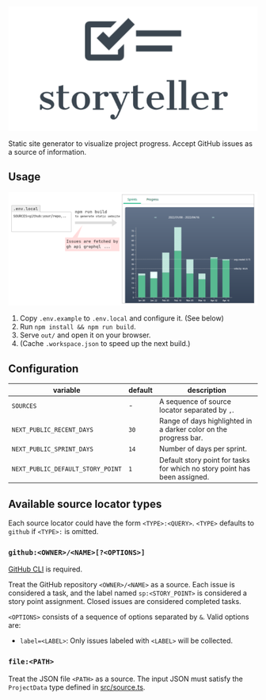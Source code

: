 <p align="center">
<img src="./public/logo.png" alt="storyteller">
</p>

Static site generator to visualize project progress. Accept GitHub issues as a source of information.

## Usage

![workflow](./.example/workflow.png)

1. Copy `.env.example` to `.env.local` and configure it. (See below)
2. Run `npm install && npm run build`.
3. Serve `out/` and open it on your browser.
4. (Cache `.workspace.json` to speed up the next build.)

## Configuration

| variable                          | default | description                                                               |
| --------------------------------- | ------- | ------------------------------------------------------------------------- |
| `SOURCES`                         | -       | A sequence of source locator separated by `,`.                            |
| `NEXT_PUBLIC_RECENT_DAYS`         | `30`    | Range of days highlighted in a darker color on the progress bar.          |
| `NEXT_PUBLIC_SPRINT_DAYS`         | `14`    | Number of days per sprint.                                                |
| `NEXT_PUBLIC_DEFAULT_STORY_POINT` | `1`     | Default story point for tasks for which no story point has been assigned. |

## Available source locator types

Each source locator could have the form `<TYPE>:<QUERY>`. `<TYPE>` defaults to `github` if `<TYPE>:` is omitted.

### `github:<OWNER>/<NAME>[?<OPTIONS>]`

[GitHub CLI](https://github.com/cli/cli#installation) is required.

Treat the GitHub repository `<OWNER>/<NAME>` as a source. Each issue is considered a task, and the label named `sp:<STORY_POINT>` is considered a story point assignment. Closed issues are considered completed tasks.

`<OPTIONS>` consists of a sequence of options separated by `&`. Valid options are:

- `label=<LABEL>`: Only issues labeled with `<LABEL>` will be collected.

### `file:<PATH>`

Treat the JSON file `<PATH>` as a source. The input JSON must satisfy the `ProjectData` type defined in [src/source.ts](./src/source.ts).
